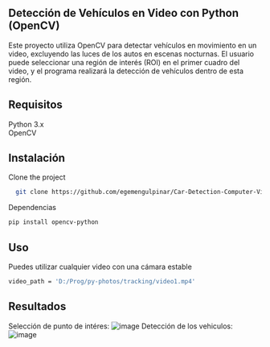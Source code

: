 ## Detección de Vehículos en Video con Python (OpenCV)
Este proyecto utiliza OpenCV para detectar vehículos en movimiento en un video, excluyendo las luces de los autos en escenas nocturnas.
El usuario puede seleccionar una región de interés (ROI) en el primer cuadro del video, y el programa realizará la detección de vehículos dentro de esta región. <br>
## Requisitos <br>
Python 3.x <br>
OpenCV <br>
## Instalación
Clone the project
```bash
  git clone https://github.com/egemengulpinar/Car-Detection-Computer-Vision.git](https://github.com/carloslugoo/python-cv.git
```
Dependencias
```bash
pip install opencv-python
```
## Uso
Puedes utilizar cualquier video con una cámara estable
```bash
video_path = 'D:/Prog/py-photos/tracking/video1.mp4' 
```
## Resultados
Selección de punto de intéres:
![image](https://github.com/carloslugoo/python-cv/assets/112581880/0e879dee-582e-4034-b8cd-4037326550fe)
Detección de los vehiculos:
![image](https://github.com/carloslugoo/python-cv/assets/112581880/fdc241f7-0c90-4028-8bec-29bccf9eabc5)

